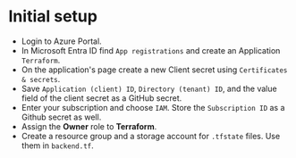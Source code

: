 # Initial setup
- Login to Azure Portal.
- In Microsoft Entra ID find `App registrations` and create an Application `Terraform`.
- On the application's page create a new Client secret using `Certificates & secrets`.
- Save `Application (client) ID`, `Directory (tenant) ID`, and the value field of the client secret as a GitHub secret.
- Enter your subscription and choose `IAM`. Store the `Subscription ID` as a Github secret as well.
- Assign the **Owner** role to **Terraform**.
- Create a resource group and a storage account for `.tfstate` files. Use them in `backend.tf`. 
